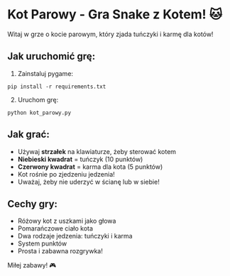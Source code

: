 # Kot Parowy - Gra Snake z Kotem! 🐱

Witaj w grze o kocie parowym, który zjada tuńczyki i karmę dla kotów!

## Jak uruchomić grę:

1. Zainstaluj pygame:
```
pip install -r requirements.txt
```

2. Uruchom grę:
```
python kot_parowy.py
```

## Jak grać:

- Używaj **strzałek** na klawiaturze, żeby sterować kotem
- **Niebieski kwadrat** = tuńczyk (10 punktów)
- **Czerwony kwadrat** = karma dla kota (5 punktów)
- Kot rośnie po zjedzeniu jedzenia!
- Uważaj, żeby nie uderzyć w ścianę lub w siebie!

## Cechy gry:

- Różowy kot z uszkami jako głowa
- Pomarańczowe ciało kota
- Dwa rodzaje jedzenia: tuńczyki i karma
- System punktów
- Prosta i zabawna rozgrywka!

Miłej zabawy! 🎮
